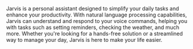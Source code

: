 Jarvis is a personal assistant designed to simplify your daily tasks and enhance your productivity. With natural language processing capabilities, Jarvis can understand and respond to your voice commands, helping you with tasks such as setting reminders, checking the weather, and much more. Whether you're looking for a hands-free solution or a streamlined way to manage your day, Jarvis is here to make your life easier.
